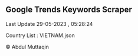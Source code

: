 

## Google Trends Keywords Scraper 
 
Last Update 29-05-2023 , 05:28:24

Country List :
VIETNAM.json



© Abdul Muttaqin 
